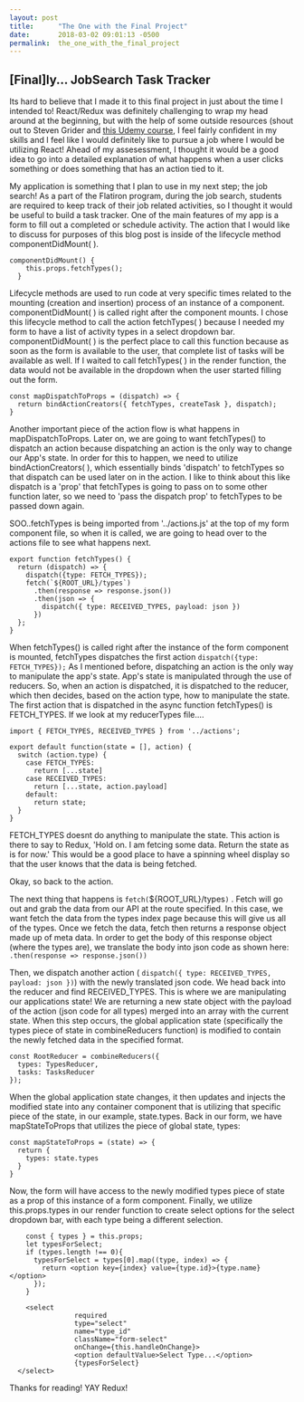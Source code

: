 ```yaml
---
layout: post
title:      "The One with the Final Project"
date:       2018-03-02 09:01:13 -0500
permalink:  the_one_with_the_final_project
---
```


## [Final]ly... JobSearch Task Tracker

Its hard to believe that I made it to this final project in just about the time I intended to! React/Redux was definitely challenging to wrap my head around at the beginning, but with the help of some outside resources (shout out to Steven Grider and [this Udemy course](https://www.udemy.com/react-redux/learn/v4/overview), I feel fairly confident in my skills and I feel like I would definitely like to pursue a job where I would be utilizing React! Ahead of my assesessment, I thought it would be a good idea to go into a detailed explanation of what happens when a user clicks something or does something that has an action tied to it. 

My application is something that I plan to use in my next step; the job search! As a part of the Flatiron program, during the job search, students are required to keep track of their job related activities, so I thought it would be useful to build a task tracker. One of the main features of my app is a form to fill out a completed or schedule activity. The action that I would like to discuss for purposes of this blog post is inside of the lifecycle method componentDidMount( ). 
```
componentDidMount() {
    this.props.fetchTypes();
  }
```
Lifecycle methods are used to run code at very specific times related to the mounting (creation and insertion) process of an instance of a component. componentDidMount( ) is called right after the component mounts. I chose this lifecycle method to call the action fetchTypes( ) because I needed my form to have a list of activity types in a select dropdown bar. componentDidMount( ) is the perfect place to call this function because as soon as the form is available to the user, that complete list of tasks will be available as well. If I waited to call fetchTypes( ) in the render function, the data would not be available in the dropdown when the user started filling out the form.

```
const mapDispatchToProps = (dispatch) => {
  return bindActionCreators({ fetchTypes, createTask }, dispatch);
}
```

Another important piece of the action flow is what happens in mapDispatchToProps. Later on, we are going to want fetchTypes() to dispatch an action because dispatching an action is the only way to change our App's state. In order for this to happen, we need to utilize bindActionCreators( ), which essentially binds 'dispatch' to fetchTypes so that dispatch can be used later on in the action. I like to think about this like dispatch is a 'prop' that fetchTypes is going to pass on to some other function later, so we need to 'pass the dispatch prop' to fetchTypes to be passed down again.

SOO..fetchTypes is being imported from '../actions.js' at the top of my form component file, so when it is called, we are going to head over to the actions file to see what happens next.

```
export function fetchTypes() {
  return (dispatch) => {
    dispatch({type: FETCH_TYPES});
    fetch(`${ROOT_URL}/types`)
      .then(response => response.json())
      .then(json => {
        dispatch({ type: RECEIVED_TYPES, payload: json })
      })
  };
}
```

When fetchTypes() is called right after the instance of the form component is mounted, fetchTypes dispatches the first action `dispatch({type: FETCH_TYPES});` As I mentioned before, dispatching an action is the only way to manipulate the app's state. App's state is manipulated through the use of reducers. So, when an action is dispatched, it is dispatched to the reducer, which then decides, based on the action type, how to manipulate the state. The first action that is dispatched in the async function fetchTypes() is FETCH_TYPES. If we look at my reducerTypes file....

```
import { FETCH_TYPES, RECEIVED_TYPES } from '../actions';

export default function(state = [], action) {
  switch (action.type) {
    case FETCH_TYPES:
      return [...state]
    case RECEIVED_TYPES:
      return [...state, action.payload]
    default:
      return state;
  }
}
```
FETCH_TYPES doesnt do anything to manipulate the state. This action is there to say to Redux, 'Hold on. I am fetcing some data. Return the state as is for now.' This would be a good place to have a spinning wheel display so that the user knows that the data is being fetched.

Okay, so back to the action.

The next thing that happens is `fetch(`${ROOT_URL}/types`)` . Fetch will go out and grab the data from our API at the route specified. In this case, we want fetch the data from the types index page because this will give us all of the types. Once we fetch the data, fetch then returns a response object made up of meta data. In order to get the body of this  response object (where the types are), we translate the body into json code as shown here: 
`.then(response => response.json())`

Then, we dispatch another action ( `dispatch({ type: RECEIVED_TYPES, payload: json })`) with the newly translated json code. We head back into the reducer and find RECEIVED_TYPES. This is where we are manipulating our applications state! We are returning a new state object with the payload of the action (json code for all types) merged into an array with the current state. When this step occurs, the global application state (specifically the types piece of state in combineReducers function)  is modified to contain the newly fetched data in the specified format. 

```
const RootReducer = combineReducers({
  types: TypesReducer,
  tasks: TasksReducer
});

```

When the global application state changes, it then updates and injects the modified state into any container component that is utilizing that specific piece of the state, in our example, state.types. Back in our form, we have mapStateToProps that utilizes the piece of global state, types:
```
const mapStateToProps = (state) => {
  return {
    types: state.types
  }
}
```
Now, the form will have access to the newly modified types piece of state as a prop of this instance of a form component. 
Finally, we utilize this.props.types in our render function to create select options for the select dropdown bar, with each type being a different selection.

```
    const { types } = this.props;
    let typesForSelect;
    if (types.length !== 0){
      typesForSelect = types[0].map((type, index) => {
        return <option key={index} value={type.id}>{type.name}</option>
      });
    }
```

```
	<select
				required
				type="select"
				name="type_id"
				className="form-select"
				onChange={this.handleOnChange}>
				<option defaultValue>Select Type...</option>
				{typesForSelect}
  </select>
```	 

Thanks for reading! YAY Redux!
								
		

